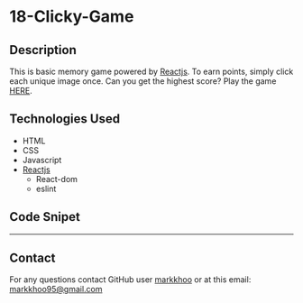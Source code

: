 # 18-Clicky-Game

## Description
This is basic memory game powered by [Reactjs](https://reactjs.org/). To earn points, simply click each unique image once. Can you get the highest score? Play the game [HERE](). 

## Technologies Used
* HTML
* CSS
* Javascript
* [Reactjs](https://reactjs.org/)
    * React-dom
    * eslint

## Code Snipet

---

## Contact
For any questions contact GitHub user [markkhoo](https://github.com/markkhoo) or at this email: markkhoo95@gmail.com